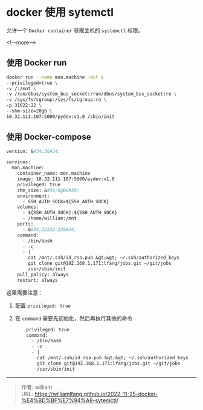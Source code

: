 # docker 使用 sytemctl


允许一个 `Docker container` 获取主机的 `systemctl` 权限。

&lt;!--more--&gt;

## 使用 Docker run

```bash
docker run --name mon.machine -dit \
--privileged=true \
-v /:/mnt \
-v /run/dbus/system_bus_socket:/run/dbus/system_bus_socket:ro \
-v /sys/fs/cgroup:/sys/fs/cgroup:ro \
-p 31022:22 \
--shm-size=20gb \
10.32.111.107:5000/pydev:v1.0 /sbin/init
```

## 使用 Docker-compose

```dockerfile
version: &#34;3&#34;

services:
  mon.machine:
    container_name: mon.machine
    image: 10.32.111.107:5000/pydev:v1.0
    privileged: true
    shm_size: &#39;8gb&#39;
    environment:
      - SSH_AUTH_SOCK=${SSH_AUTH_SOCK}
    volumes:
      - ${SSH_AUTH_SOCK}:${SSH_AUTH_SOCK}
      - /home/william:/mnt
    ports:
      - &#34;22222:22&#34;
    command:
      - /bin/bash
      - -c
      - |
        cat /mnt/.ssh/id_rsa.pub &gt;&gt; ~/.ssh/authorized_keys
        git clone git@192.168.1.171:lfang/jobs.git ~/git/jobs
        /usr/sbin/init
    pull_policy: always
    restart: always
```

这里需要注意：

1. 配置 `privileged: true`

2. 在 `command` 需要先初始化，然后再执行其他的命令

   ```dockerfile
       privileged: true
       command:
         - /bin/bash
         - -c
         - |
           cat /mnt/.ssh/id_rsa.pub &gt;&gt; ~/.ssh/authorized_keys
           git clone git@192.168.1.171:lfang/jobs.git ~/git/jobs
           /usr/sbin/init
   ```




---

> 作者: william  
> URL: https://williamlfang.github.io/2022-11-25-docker-%E4%BD%BF%E7%94%A8-sytemctl/  

